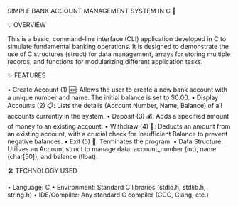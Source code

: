 SIMPLE BANK ACCOUNT MANAGEMENT SYSTEM IN C 🏦

💡 OVERVIEW

This is a basic, command-line interface (CLI) application developed in C to simulate fundamental banking operations. It is designed to demonstrate the use of C structures (struct) for data management, arrays for storing multiple records, and functions for modularizing different application tasks.

✨ FEATURES

•	Create Account (1) 🆕: Allows the user to create a new bank account with a unique number and name. The initial balance is set to $0.00.
•	Display Accounts (2) 📋: Lists the details (Account Number, Name, Balance) of all accounts currently in the system.
•	Deposit (3) 💰: Adds a specified amount of money to an existing account.
•	Withdraw (4) 💸: Deducts an amount from an existing account, with a crucial check for Insufficient Balance to prevent negative balances.
•	Exit (5) 🚪: Terminates the program.
•	Data Structure: Utilizes an Account struct to manage data: account_number (int), name (char[50]), and balance (float).

🛠️ TECHNOLOGY USED

•	Language: C
•	Environment: Standard C libraries (stdio.h, stdlib.h, string.h)
•	IDE/Compiler: Any standard C compiler (GCC, Clang, etc.)

